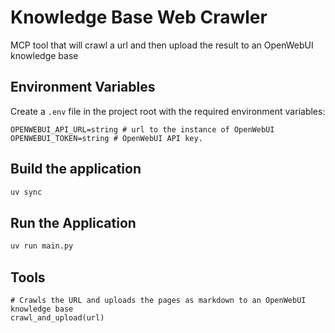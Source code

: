 # Knowledge Base Web Crawler

MCP tool that will crawl a url and then upload the result to an OpenWebUI knowledge base

## Environment Variables 

Create a `.env` file in the project root with the required environment variables:
```plaintext
OPENWEBUI_API_URL=string # url to the instance of OpenWebUI
OPENWEBUI_TOKEN=string # OpenWebUI API key.
```

## Build the application

```bash
uv sync
```

## Run the Application

```bash
uv run main.py
```

## Tools

```
# Crawls the URL and uploads the pages as markdown to an OpenWebUI knowledge base
crawl_and_upload(url)
```